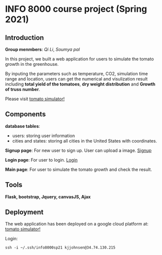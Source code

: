 # INFO 8000 course project (Spring 2021)
## Introduction
**Group menmbers**: *Qi Li*, *Soumya pal*

In this project, we built a web application for users to simulate the tomato growth in the greenhouse.

By inputing the parameters such as temperature, CO2, simulation time range and location, users can get the numerical and visulization result including **total yield of the tomatoes**, **dry weight distribution** and **Growth of truss number**.

Please visit [tomato simulator!](https://info8000.aranisme.top/)

## Components
**database tables**:
- users: storing user information
- cities and states: storing all cities in the United States with coordinates.

**Signup page**: For new user to sign up. User can upload a image. [Signup](https://info8000.aranisme.top/signup)

**Login page**: For user to login. [Login](https://info8000.aranisme.top/login)

**Main page**: For user to simulate the tomato growth and check the result. 

## Tools
**Flask, bootstrap, Jquery, canvasJS, Ajax**

## Deployment
The web application has been deployed on a google cloud platform at: [tomato simulator!](https://info8000.aranisme.top/)

Login:
```
ssh -i ~/.ssh/info8000sp21 kjjohnsen@34.74.130.215
```